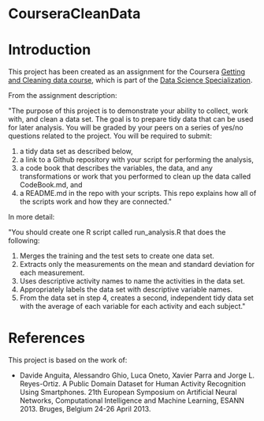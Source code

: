 # CourseraCleanData

# Introduction

This project has been created as an assignment for the Coursera [Getting and Cleaning data course](https://www.coursera.org/course/getdata), which is part of the [Data Science Specialization](https://www.coursera.org/specialization/jhudatascience).

From the assignment description:

"The purpose of this project is to demonstrate your ability to collect, work with, and clean a data set. The goal is to prepare tidy data that can be used for later analysis. You will be graded by your peers on a series of yes/no questions related to the project. You will be required to submit:

1. a tidy data set as described below,
2. a link to a Github repository with your script for performing the analysis,
3. a code book that describes the variables, the data, and any transformations or work that you performed to clean up the data called CodeBook.md, and
4. a README.md in the repo with your scripts. This repo explains how all of the scripts work and how they are connected."

In more detail:

"You should create one R script called run_analysis.R that does the following:

1. Merges the training and the test sets to create one data set.
2. Extracts only the measurements on the mean and standard deviation for each measurement.
3. Uses descriptive activity names to name the activities in the data set.
4. Appropriately labels the data set with descriptive variable names.
5. From the data set in step 4, creates a second, independent tidy data set with the average of each variable for each activity and each subject."


# References

This project is based on the work of:

- Davide Anguita, Alessandro Ghio, Luca Oneto, Xavier Parra and Jorge L. Reyes-Ortiz. A Public Domain Dataset for Human Activity Recognition Using Smartphones. 21th European Symposium on Artificial Neural Networks, Computational Intelligence and Machine Learning, ESANN 2013. Bruges, Belgium 24-26 April 2013.
